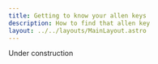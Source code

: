 ```yaml
---
title: Getting to know your allen keys
description: How to find that allen key
layout: ../../layouts/MainLayout.astro
---
```


Under construction